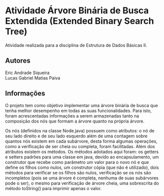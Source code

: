 # Atividade Árvore Binária de Busca Extendida (Extended Binary Search Tree)
Atividade realizada para a disciplina de Estrutura de Dados Básicas II.
## Autores
Eric Andrade Siqueira </br>
Lucas Gabriel Matias Paiva

## Informações
<p> O projeto tem como objetivo implementar uma árvore binária de busca que tenha melhor desempenho em todas as suas funcionalidades. Para isto, foram acrescentadas informações a serem armazenadas tanto na composição dos nós que formam a árvore quanto na própria árvore.

<p> Os nós (definidos na classe Node.java) possuem como atributos: o nó de seu lado direito e de seu lado esquerdo além de uma contagem sobre quantos nós existem em cada subárvore, desta forma algumas operações, como a verificação de ser cheia ou completa, foram facilitadas. Além dos atributos existem os métodos. Os métodos adotados aqui foram: os getters e setters padrões para uma classe em java, devido ao encapsulamento, um construtor que recebe como parâmetro um valor para o novo nó e que define os filhos como nulos, um construtor cópia (que não é utilizado), dois métodos para verificar se os filhos são nulos, verificação se os nós são incompletos (pois se uma árvore é completa, nenhuma de suas subárvores pode o ser), o mesmo para verificação de árvore cheia, uma sobrescrita do método toString() para imprimir apenas o valor.
